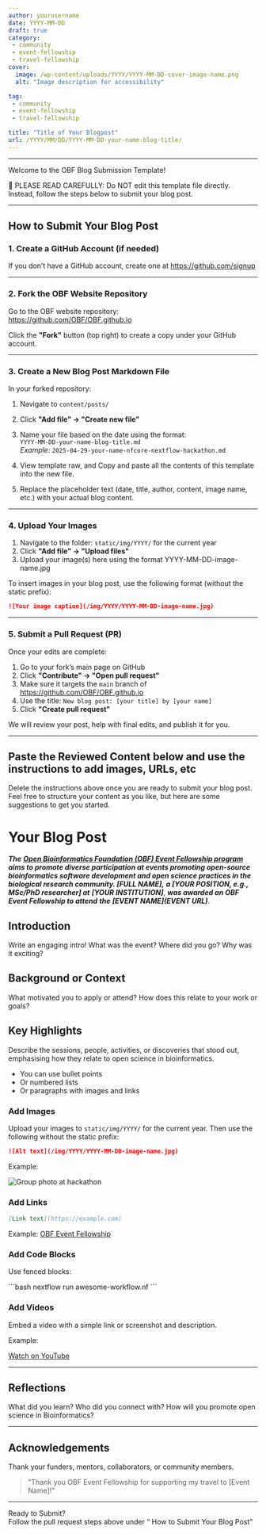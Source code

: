```yaml
---
author: yourusername
date: YYYY-MM-DD
draft: true
category: 
 - community
 - event-fellowship
 - travel-fellowship
cover:
  image: /wp-content/uploads/YYYY/YYYY-MM-DD-cover-image-name.png
  alt: "Image description for accessibility"

tag:
 - community
 - event-fellowship
 - travel-fellowship

title: "Title of Your Blogpost"
url: /YYYY/MM/DD/YYYY-MM-DD-your-name-blog-title/
---
```


---
Welcome to the OBF Blog Submission Template!

📌 PLEASE READ CAREFULLY:
Do NOT edit this template file directly. Instead, follow the steps below to submit your blog post.

---

## How to Submit Your Blog Post

### 1. Create a GitHub Account (if needed)

If you don’t have a GitHub account, create one at https://github.com/signup

---

### 2. Fork the OBF Website Repository

Go to the OBF website repository:  
 https://github.com/OBF/OBF.github.io

Click the **"Fork"** button (top right) to create a copy under your GitHub account.

---

### 3. Create a New Blog Post Markdown File

In your forked repository:

1. Navigate to `content/posts/`
2. Click **"Add file" → "Create new file"**
3. Name your file based on the date using the format:  
 `YYYY-MM-DD-your-name-blog-title.md`  
 _Example:_ `2025-04-29-your-name-nfcore-nextflow-hackathon.md`

4. View template raw, and Copy and paste all the contents of this template into the new file.
5. Replace the placeholder text (date, title, author, content, image name, etc.) with your actual blog content.

---

### 4. Upload Your Images

1. Navigate to the folder: `static/img/YYYY/` for the current year
2. Click **"Add file" → "Upload files"**
3. Upload your image(s) here using the format YYYY-MM-DD-image-name.jpg

To insert images in your blog post, use the following format (without the static prefix):

```markdown
![Your image caption](/img/YYYY/YYYY-MM-DD-image-name.jpg)
```

---

### 5. Submit a Pull Request (PR)

Once your edits are complete:

1. Go to your fork’s main page on GitHub
2. Click **"Contribute" → "Open pull request"**
3. Make sure it targets the `main` branch of  
  https://github.com/OBF/OBF.github.io
4. Use the title: `New blog post: [your title] by [your name]`
5. Click **"Create pull request"**

We will review your post, help with final edits, and publish it for you.

---


##  Paste the Reviewed Content below and use the instructions to add images, URLs, etc

Delete the instructions above once you are ready to submit your blog post. Feel free to structure your content as you like, but here are some suggestions to get you started.


# Your Blog Post

**_The_** [**_Open Bioinformatics Foundation (OBF) Event Fellowship program_**](/travel-awards) **_aims to promote diverse participation at events promoting open-source bioinformatics software development and open science practices in the biological research community. [FULL NAME],_** _**a [YOUR POSITION, e.g., MSc/PhD researcher] at**_ _**[YOUR INSTITUTION]**_, **_was awarded an OBF Event Fellowship to attend_** _**the**_ **_[EVENT NAME](EVENT URL)_**.



## Introduction

Write an engaging intro! What was the event? Where did you go? Why was it exciting?

## Background or Context

What motivated you to apply or attend? How does this relate to your work or goals?

## Key Highlights

Describe the sessions, people, activities, or discoveries that stood out, emphasising how they relate to open science in bioinformatics.

- You can use bullet points
- Or numbered lists
- Or paragraphs with images and links

### Add Images

Upload your images to `static/img/YYYY/` for the current year.
Then use the following without the static prefix:

```markdown
![Alt text](/img/YYYY/YYYY-MM-DD-image-name.jpg)
```

Example:

![Group photo at hackathon](/wp-content/uploads/YYYY/hackathon-group.jpg)

### Add Links

```markdown
[Link text](https://example.com)
```

Example: [OBF Event Fellowship](https://www.open-bio.org/event-awards/)

### Add Code Blocks

Use fenced blocks:

\`\`\`bash
nextflow run awesome-workflow.nf
\`\`\`

### Add Videos

Embed a video with a simple link or screenshot and description.

Example:

[Watch on YouTube](https://www.youtube.com/watch?v=ju_-yUELgAc)

---

## Reflections

What did you learn? Who did you connect with? How will you promote open science in Bioinformatics?

---

## Acknowledgements

Thank your funders, mentors, collaborators, or community members.

> "Thank you OBF Event Fellowship for supporting my travel to [Event Name]!"

---

Ready to Submit?  
Follow the pull request steps above under “ How to Submit Your Blog Post”
